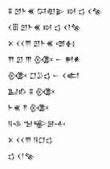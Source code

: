 <div class='block'>
<div class='line'>𒐉 𒇻𒈨𒌍 𒁶𒊏𒉌 𒊭 𒌓 𒌋𒆚</div>
<div class='line'>𒌋𒑆 𒇻𒈨𒌍 𒊭 𒌓 𒌋𒁹𒆚</div>
<div class='line'>𒉽 𒌋𒌋𒐈 𒇻𒈨𒌍 𒌝𒈬</div>
<div class='line'>𒐈 𒇻 𒐈 𒍜 𒀸 𒂍𒀭</div>
<div class='line'>𒍜 𒆸𒊒𒌓 𒀸 𒌋𒅗</div>
<div class='line'>𒆏𒁓 𒐉 𒍜</div>
<div class='line'>𒈨𒌍 𒈫 𒍜</div>
<div class='line'>𒀀𒈾 𒈠𒊍𒇡𒋾</div>
<div class='line'>𒉽 𒌋𒌋𒐈 𒀀𒆸𒌓</div>
<div class='line'>𒌓 𒌋𒁹𒆚</div>
</div>